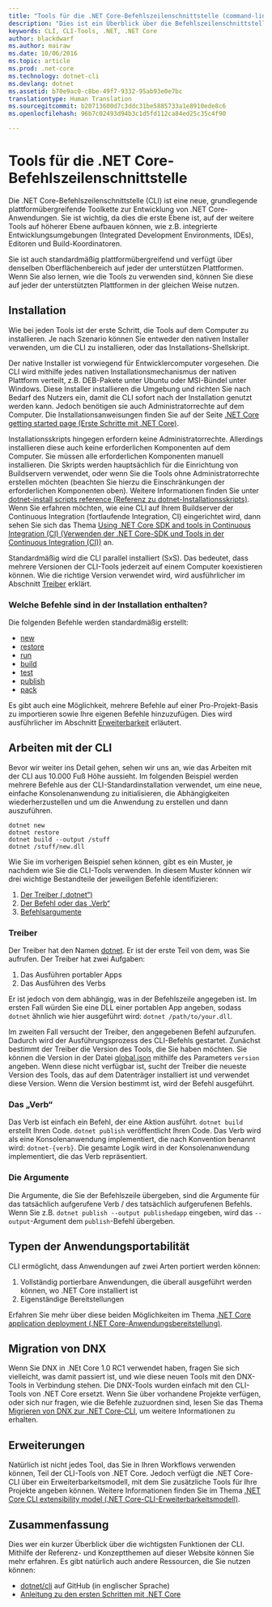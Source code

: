 ```yaml
---
title: "Tools für die .NET Core-Befehlszeilenschnittstelle (command-line interface, CLI)"
description: "Dies ist ein Überblick über die Befehlszeilenschnittstelle (CLI) und deren wesentliche Funktionen"
keywords: CLI, CLI-Tools, .NET, .NET Core
author: blackdwarf
ms.author: mairaw
ms.date: 10/06/2016
ms.topic: article
ms.prod: .net-core
ms.technology: dotnet-cli
ms.devlang: dotnet
ms.assetid: b70e9ac0-c8be-49f7-9332-95ab93e0e7bc
translationtype: Human Translation
ms.sourcegitcommit: b20713600d7c3ddc31be5885733a1e8910ede8c6
ms.openlocfilehash: 96b7c02493d94b3c1d5fd112ca84ed25c35c4f90

---
```


# <a name="net-core-command-line-interface-tools"></a>Tools für die .NET Core-Befehlszeilenschnittstelle

Die .NET Core-Befehlszeilenschnittstelle (CLI) ist eine neue, grundlegende plattformübergreifende Toolkette zur Entwicklung von .NET Core-Anwendungen. Sie ist wichtig, da dies die erste Ebene ist, auf der weitere Tools auf höherer Ebene aufbauen können, wie z.B. integrierte Entwicklungsumgebungen (Integrated Development Environments, IDEs), Editoren und Build-Koordinatoren. 

Sie ist auch standardmäßig plattformübergreifend und verfügt über denselben Oberflächenbereich auf jeder der unterstützen Plattformen. Wenn Sie also lernen, wie die Tools zu verwenden sind, können Sie diese auf jeder der unterstützten Plattformen in der gleichen Weise nutzen. 

## <a name="installation"></a>Installation
Wie bei jeden Tools ist der erste Schritt, die Tools auf dem Computer zu installieren. Je nach Szenario können Sie entweder den nativen Installer verwenden, um die CLI zu installieren, oder das Installations-Shellskript.

Der native Installer ist vorwiegend für Entwicklercomputer vorgesehen. Die CLI wird mithilfe jedes nativen Installationsmechanismus der nativen Plattform verteilt, z.B. DEB-Pakete unter Ubuntu oder MSI-Bündel unter Windows. Diese Installer installieren die Umgebung und richten Sie nach Bedarf des Nutzers ein, damit die CLI sofort nach der Installation genutzt werden kann. Jedoch benötigen sie auch Administratorrechte auf dem Computer. Die Installationsanweisungen finden Sie auf der Seite [.NET Core getting started page (Erste Schritte mit .NET Core)](https://aka.ms/dotnetcoregs).

Installationsskripts hingegen erfordern keine Administratorrechte. Allerdings installieren diese auch keine erforderlichen Komponenten auf dem Computer. Sie müssen alle erforderlichen Komponenten manuell installieren. Die Skripts werden hauptsächlich für die Einrichtung von Buildservern verwendet, oder wenn Sie die Tools ohne Administratorrechte erstellen möchten (beachten Sie hierzu die Einschränkungen der erforderlichen Komponenten oben). Weitere Informationen finden Sie unter [dotnet-install scripts reference (Referenz zu dotnet-Installationsskripts)](dotnet-install-script.md). Wenn Sie erfahren möchten, wie eine CLI auf Ihrem Buildserver der Continuous Integration (fortlaufende Integration, CI) eingerichtet wird, dann sehen Sie sich das Thema [Using .NET Core SDK and tools in Continuous Integration (CI) (Verwenden der .NET Core-SDK und Tools in der Continuous Integration (CI))](using-ci-with-cli.md) an. 

Standardmäßig wird die CLI parallel installiert (SxS). Das bedeutet, dass mehrere Versionen der CLI-Tools jederzeit auf einem Computer koexistieren können. Wie die richtige Version verwendet wird, wird ausführlicher im Abschnitt [Treiber](#driver) erklärt. 

### <a name="what-commands-come-in-the-box"></a>Welche Befehle sind in der Installation enthalten?
Die folgenden Befehle werden standardmäßig erstellt:

* [new](dotnet-new.md)
* [restore](dotnet-restore.md)
* [run](dotnet-run.md)
* [build](dotnet-build.md)
* [test](dotnet-test.md)
* [publish](dotnet-publish.md)
* [pack](dotnet-pack.md)

Es gibt auch eine Möglichkeit, mehrere Befehle auf einer Pro-Projekt-Basis zu importieren sowie Ihre eigenen Befehle hinzuzufügen. Dies wird ausführlicher im Abschnitt [Erweiterbarkeit](#extensibility) erläutert. 

## <a name="working-with-the-cli"></a>Arbeiten mit der CLI

Bevor wir weiter ins Detail gehen, sehen wir uns an, wie das Arbeiten mit der CLI aus 10.000 Fuß Höhe aussieht. Im folgenden Beispiel werden mehrere Befehle aus der CLI-Standardinstallation verwendet, um eine neue, einfache Konsolenanwendung zu initialisieren, die Abhängigkeiten wiederherzustellen und um die Anwendung zu erstellen und dann auszuführen. 

```console
dotnet new
dotnet restore
dotnet build --output /stuff
dotnet /stuff/new.dll
```

Wie Sie im vorherigen Beispiel sehen können, gibt es ein Muster, je nachdem wie Sie die CLI-Tools verwenden. In diesem Muster können wir drei wichtige Bestandteile der jeweiligen Befehle identifizieren:

1. [Der Treiber („dotnet“)](#driver)
2. [Der Befehl oder das „Verb“](#the-verb)
3. [Befehlsargumente](#the-arguments)

### <a name="driver"></a>Treiber
Der Treiber hat den Namen [dotnet](dotnet.md). Er ist der erste Teil von dem, was Sie aufrufen. Der Treiber hat zwei Aufgaben:

1. Das Ausführen portabler Apps
2. Das Ausführen des Verbs

Er ist jedoch von dem abhängig, was in der Befehlszeile angegeben ist. Im ersten Fall würden Sie eine DLL einer portablen App angeben, sodass `dotnet` ähnlich wie hier ausgeführt wird: `dotnet /path/to/your.dll`. 

Im zweiten Fall versucht der Treiber, den angegebenen Befehl aufzurufen. Dadurch wird der Ausführungsprozess des CLI-Befehls gestartet. Zunächst bestimmt der Treiber die Version des Tools, die Sie haben möchten. Sie können die Version in der Datei [global.json](global-json.md) mithilfe des Parameters `version` angeben. Wenn diese nicht verfügbar ist, sucht der Treiber die neueste Version des Tools, das auf dem Datenträger installiert ist und verwendet diese Version. Wenn die Version bestimmt ist, wird der Befehl ausgeführt. 

### <a name="the-verb"></a>Das „Verb“
Das Verb ist einfach ein Befehl, der eine Aktion ausführt. `dotnet build` erstellt Ihren Code. `dotnet publish` veröffentlicht Ihren Code. Das Verb wird als eine Konsolenanwendung implementiert, die nach Konvention benannt wird: `dotnet-{verb}`. Die gesamte Logik wird in der Konsolenanwendung implementiert, die das Verb repräsentiert. 

### <a name="the-arguments"></a>Die Argumente
Die Argumente, die Sie der Befehlszeile übergeben, sind die Argumente für das tatsächlich aufgerufene Verb / des tatsächlich aufgerufenen Befehls. Wenn Sie z.B. `dotnet publish --output publishedapp` eingeben, wird das `--output`-Argument dem `publish`-Befehl übergeben. 

## <a name="types-of-application-portability"></a>Typen der Anwendungsportabilität
CLI ermöglicht, dass Anwendungen auf zwei Arten portiert werden können:

1. Vollständig portierbare Anwendungen, die überall ausgeführt werden können, wo .NET Core installiert ist
2. Eigenständige Bereitstellungen

Erfahren Sie mehr über diese beiden Möglichkeiten im Thema [.NET Core application deployment (.NET Core-Anwendungsbereitstellung)](../deploying/index.md). 

## <a name="migration-from-dnx"></a>Migration von DNX
Wenn Sie DNX in .NEt Core 1.0 RC1 verwendet haben, fragen Sie sich vielleicht, was damit passiert ist, und wie diese neuen Tools mit den DNX-Tools in Verbindung stehen. Die DNX-Tools wurden einfach mit den CLI-Tools von .NET Core ersetzt. Wenn Sie über vorhandene Projekte verfügen, oder sich nur fragen, wie die Befehle zuzuordnen sind, lesen Sie das Thema [Migrieren von DNX zur .NET Core-CLI](../migrating-from-dnx.md), um weitere Informationen zu erhalten. 

## <a name="extensibility"></a>Erweiterungen
Natürlich ist nicht jedes Tool, das Sie in Ihren Workflows verwenden können, Teil der CLI-Tools von .NET Core. Jedoch verfügt die .NET Core-CLI über ein Erweiterbarkeitsmodell, mit dem Sie zusätzliche Tools für Ihre Projekte angeben können. Weitere Informationen finden Sie im Thema [.NET Core CLI extensibility model (.NET Core-CLI-Erweiterbarkeitsmodell)](extensibility.md).

## <a name="summary"></a>Zusammenfassung
Dies wer ein kurzer Überblick über die wichtigsten Funktionen der CLI. Mithilfe der Referenz- und Konzeptthemen auf dieser Website können Sie mehr erfahren. Es gibt natürlich auch andere Ressourcen, die Sie nutzen können:
* [dotnet/cli](https://github.com/dotnet/cli/) auf GitHub (in englischer Sprache)
* [Anleitung zu den ersten Schritten mit .NET Core](https://aka.ms/dotnetcoregs/)



<!--HONumber=Nov16_HO3-->


